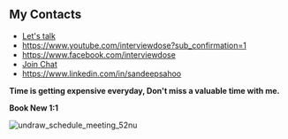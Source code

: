## My Contacts
- [Let's talk](https://topmate.io/ersandeep)
- https://www.youtube.com/interviewdose?sub_confirmation=1
- https://www.facebook.com/interviewdose
- [Join Chat](https://discord.gg/hEw7kbwu)
- https://www.linkedin.com/in/sandeepsahoo

**Time is getting expensive everyday, Don't miss a valuable time with me.**

**Book New 1:1**

  <!-- a href="https://topmate.io/ersandeep/396576">
    <img width="294" alt="image" src="https://github.com/sandipsahoo2k2/my/assets/5547869/d8a61203-a4a9-44e1-9761-9b9055c4d96a">
  </a -->

![undraw_schedule_meeting_52nu](https://github.com/sandipsahoo2k2/my/assets/5547869/4c869042-5194-4956-9883-d1900a7b81fa)
